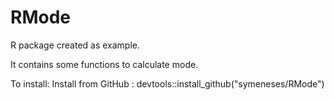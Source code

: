 # RMode
R package created as example.

It contains some functions to calculate mode.

To install:
Install from GitHub :  devtools::install_github("symeneses/RMode")
